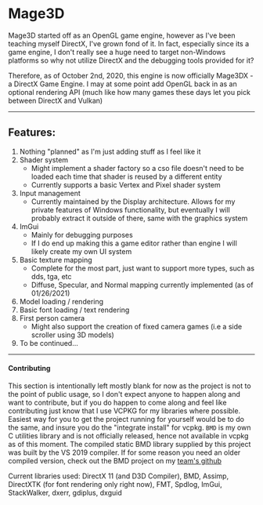 # Mage3D
Mage3D started off as an OpenGL game engine, however as I've been teaching myself DirectX, I've grown fond of it. In fact, especially since its a game engine, I don't really see a huge need to target non-Windows platforms so why not utilize DirectX and the debugging tools provided for it?

Therefore, as of October 2nd, 2020, this engine is now officially Mage3DX - a DirectX Game Engine.
I may at some point add OpenGL back in as an optional rendering API (much like how many games these days let you pick between DirectX and Vulkan)

--------------

## Features:
1. Nothing "planned" as I'm just adding stuff as I feel like it
2. Shader system
   - Might implement a shader factory so a cso file doesn't need to be loaded each time that shader is reused by a different entity
   - Currently supports a basic Vertex and Pixel shader system
3. Input management
   - Currently maintained by the Display architecture. Allows for my private features of Windows functionality, but eventually I will probably extract it outside of there, same with the graphics system
4. ImGui
   - Mainly for debugging purposes
   - If I do end up making this a game editor rather than engine I will likely create my own UI system
5. Basic texture mapping
   - Complete for the most part, just want to support more types, such as dds, tga, etc
   - Diffuse, Specular, and Normal mapping currently implemented (as of 01/26/2021)
6. Model loading / rendering
7. Basic font loading / text rendering
8. First person camera
   - Might also support the creation of fixed camera games (i.e a side scroller using 3D models)
9. To be continued...


-------------------

#### Contributing
This section is intentionally left mostly blank for now as the project is not to the point of public usage, so I don't expect anyone to happen along and want to contribute, but if you do happen to come along and feel like contributing just know that I use VCPKG for my libraries where possible. Easiest way for you to get the project running for yourself would be to do the same, and insure you do the "integrate install" for vcpkg. `BMD` is my own C utilities library and is not officially released, hence not available in vcpkg as of this moment. The compiled static BMD library supplied by this project was built by the VS 2019 compiler. If for some reason you need an older compiled version, check out the BMD project on my [team's github](https://github.com/Blue-Moon-Development/BMD)

Current libraries used: DirectX 11 (and D3D Compiler), BMD, Assimp, DirectXTK (for font rendering only right now), FMT, Spdlog, ImGui, StackWalker, dxerr, gdiplus, dxguid
